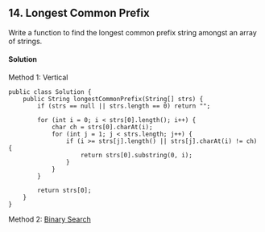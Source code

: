 ## 14. Longest Common Prefix
Write a function to find the longest common prefix string amongst an array of strings.

#### Solution
Method 1: Vertical
~~~
public class Solution {
    public String longestCommonPrefix(String[] strs) {
        if (strs == null || strs.length == 0) return "";

        for (int i = 0; i < strs[0].length(); i++) {
            char ch = strs[0].charAt(i);
            for (int j = 1; j < strs.length; j++) {
                if (i >= strs[j].length() || strs[j].charAt(i) != ch) {
                    return strs[0].substring(0, i);
                }
            }
        }

        return strs[0];
    }
}
~~~

Method 2: [Binary Search](https://leetcode.com/articles/longest-common-prefix/#approach-4-binary-search)
